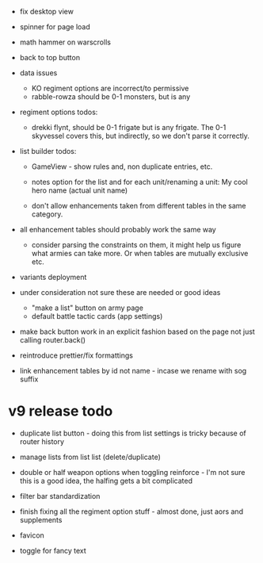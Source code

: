 * fix desktop view
* spinner for page load
* math hammer on warscrolls
* back to top button

* data issues
  * KO regiment options are incorrect/to permissive
  * rabble-rowza should be 0-1 monsters, but is any 

* regiment options todos:
  * drekki flynt, should be 0-1 frigate but is any frigate. The 0-1 skyvessel covers this, but indirectly, so we don't parse it correctly.

* list builder todos:
  * GameView - show rules and, non duplicate entries, etc.

  * notes option for the list and for each unit/renaming a unit: My cool hero name (actual unit name)
  * don't allow enhancements taken from different tables in the same category.

* all enhancement tables should probably work the same way
  * consider parsing the constraints on them, it might help us figure what armies can take more. Or when tables are mutually exclusive etc.

* variants deployment

* under consideration not sure these are needed or good ideas
  * "make a list" button on army page
  * default battle tactic cards (app settings)


* make back button work in an explicit fashion based on the page not just calling router.back()

* reintroduce prettier/fix formattings

* link enhancement tables by id not name - incase we rename with sog suffix

# v9 release todo
* duplicate list button - doing this from list settings is tricky because of router history
* manage lists from list list (delete/duplicate)

* double or half weapon options when toggling reinforce - I'm not sure this is a good idea, the halfing gets a bit complicated

* filter bar standardization

* finish fixing all the regiment option stuff - almost done, just aors and supplements

* favicon

* toggle for fancy text
